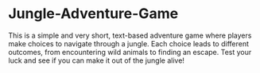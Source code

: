 # Jungle-Adventure-Game
This is a simple and very short, text-based adventure game where players make choices to navigate through a jungle. Each choice leads to different outcomes, from encountering wild animals to finding an escape. Test your luck and see if you can make it out of the jungle alive!
